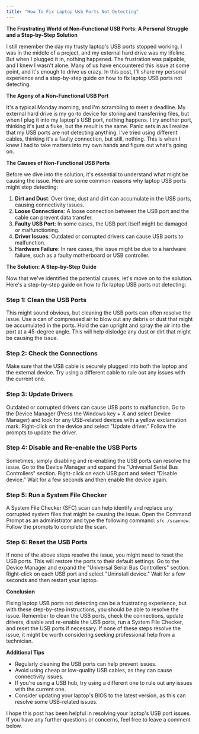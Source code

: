 ```yaml
---
title: "How To Fix Laptop Usb Ports Not Detecting"
---
```


**The Frustrating World of Non-Functional USB Ports: A Personal Struggle and a Step-by-Step Solution**

I still remember the day my trusty laptop's USB ports stopped working. I was in the middle of a project, and my external hard drive was my lifeline. But when I plugged it in, nothing happened. The frustration was palpable, and I knew I wasn't alone. Many of us have encountered this issue at some point, and it's enough to drive us crazy. In this post, I'll share my personal experience and a step-by-step guide on how to fix laptop USB ports not detecting.

**The Agony of a Non-Functional USB Port**

It's a typical Monday morning, and I'm scrambling to meet a deadline. My external hard drive is my go-to device for storing and transferring files, but when I plug it into my laptop's USB port, nothing happens. I try another port, thinking it's just a fluke, but the result is the same. Panic sets in as I realize that my USB ports are not detecting anything. I've tried using different cables, thinking it's a faulty connection, but still, nothing. This is when I knew I had to take matters into my own hands and figure out what's going on.

**The Causes of Non-Functional USB Ports**

Before we dive into the solution, it's essential to understand what might be causing the issue. Here are some common reasons why laptop USB ports might stop detecting:

1. **Dirt and Dust**: Over time, dust and dirt can accumulate in the USB ports, causing connectivity issues.
2. **Loose Connections**: A loose connection between the USB port and the cable can prevent data transfer.
3. **Faulty USB Port**: In some cases, the USB port itself might be damaged or malfunctioning.
4. **Driver Issues**: Outdated or corrupted drivers can cause USB ports to malfunction.
5. **Hardware Failure**: In rare cases, the issue might be due to a hardware failure, such as a faulty motherboard or USB controller.

**The Solution: A Step-by-Step Guide**

Now that we've identified the potential causes, let's move on to the solution. Here's a step-by-step guide on how to fix laptop USB ports not detecting:

### Step 1: Clean the USB Ports

This might sound obvious, but cleaning the USB ports can often resolve the issue. Use a can of compressed air to blow out any debris or dust that might be accumulated in the ports. Hold the can upright and spray the air into the port at a 45-degree angle. This will help dislodge any dust or dirt that might be causing the issue.

### Step 2: Check the Connections

Make sure that the USB cable is securely plugged into both the laptop and the external device. Try using a different cable to rule out any issues with the current one.

### Step 3: Update Drivers

Outdated or corrupted drivers can cause USB ports to malfunction. Go to the Device Manager (Press the Windows key + X and select Device Manager) and look for any USB-related devices with a yellow exclamation mark. Right-click on the device and select "Update driver." Follow the prompts to update the driver.

### Step 4: Disable and Re-enable the USB Ports

Sometimes, simply disabling and re-enabling the USB ports can resolve the issue. Go to the Device Manager and expand the "Universal Serial Bus Controllers" section. Right-click on each USB port and select "Disable device." Wait for a few seconds and then enable the device again.

### Step 5: Run a System File Checker

A System File Checker (SFC) scan can help identify and replace any corrupted system files that might be causing the issue. Open the Command Prompt as an administrator and type the following command: `sfc /scannow`. Follow the prompts to complete the scan.

### Step 6: Reset the USB Ports

If none of the above steps resolve the issue, you might need to reset the USB ports. This will restore the ports to their default settings. Go to the Device Manager and expand the "Universal Serial Bus Controllers" section. Right-click on each USB port and select "Uninstall device." Wait for a few seconds and then restart your laptop.

**Conclusion**

Fixing laptop USB ports not detecting can be a frustrating experience, but with these step-by-step instructions, you should be able to resolve the issue. Remember to clean the USB ports, check the connections, update drivers, disable and re-enable the USB ports, run a System File Checker, and reset the USB ports if necessary. If none of these steps resolve the issue, it might be worth considering seeking professional help from a technician.

**Additional Tips**

* Regularly cleaning the USB ports can help prevent issues.
* Avoid using cheap or low-quality USB cables, as they can cause connectivity issues.
* If you're using a USB hub, try using a different one to rule out any issues with the current one.
* Consider updating your laptop's BIOS to the latest version, as this can resolve some USB-related issues.

I hope this post has been helpful in resolving your laptop's USB port issues. If you have any further questions or concerns, feel free to leave a comment below.
